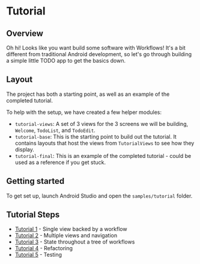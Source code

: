 # Tutorial

## Overview

Oh hi! Looks like you want build some software with Workflows! It's a bit different from traditional
Android development, so let's go through building a simple little TODO app to get the basics down.

## Layout

The project has both a starting point, as well as an example of the completed tutorial.

To help with the setup, we have created a few helper modules:

- `tutorial-views`: A set of 3 views for the 3 screens we will be building, `Welcome`, `TodoList`,
  and `TodoEdit`.
- `tutorial-base`: This is the starting point to build out the tutorial. It contains layouts that host the views from `TutorialViews` to see how they display.
- `tutorial-final`: This is an example of the completed tutorial - could be used as a reference if
  you get stuck.

## Getting started

To get set up, launch Android Studio and open the `samples/tutorial` folder.

## Tutorial Steps

- [Tutorial 1](Tutorial1.md) - Single view backed by a workflow
- [Tutorial 2](Tutorial2.md) - Multiple views and navigation
- [Tutorial 3](Tutorial3.md) - State throughout a tree of workflows
- [Tutorial 4](Tutorial4.md) - Refactoring
- [Tutorial 5](Tutorial5.md) - Testing

